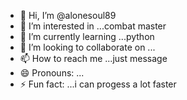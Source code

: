 - 👋 Hi, I’m @alonesoul89
- 👀 I’m interested in ...combat master
- 🌱 I’m currently learning ...python
- 💞️ I’m looking to collaborate on ...
- 📫 How to reach me ...just message 
- 😄 Pronouns: ...
- ⚡ Fun fact: ...i can progess a lot faster

<!---
alonesoul89/alonesoul89 is a ✨ special ✨ repository because its `README.md` (this file) appears on your GitHub profile.
You can click the Preview link to take a look at your changes.
--->
